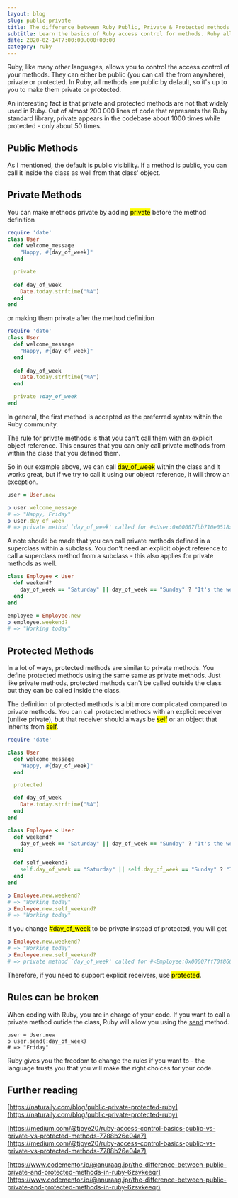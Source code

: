 ```yaml
---
layout: blog
slug: public-private
title: The difference between Ruby Public, Private & Protected methods
subtitle: Learn the basics of Ruby access control for methods. Ruby allows you to control the visibility of your methods using three options - public, private and protected.
date: 2020-02-14T7:00:00.000+00:00
category: ruby
---
```


Ruby, like many other languages, allows you to control the access control of your methods. They can either be public (you can call the from anywhere), private or protected. In Ruby, all methods are public by default, so it's up to you to make them private or protected.

An interesting fact is that private and protected methods are not that widely used in Ruby. Out of almost 200 000 lines of code that represents the Ruby standard library, private appears in the codebase about 1000 times while protected - only about 50 times.

## Public Methods

As I mentioned, the default is public visibility. If a method is public, you can call it inside the class as well from that class' object.

## Private Methods

You can make methods private by adding <mark>private</mark> before the method definition

```ruby
require 'date'
class User
  def welcome_message
    "Happy, #{day_of_week}"
  end

  private
  
  def day_of_week
    Date.today.strftime("%A")
  end
end
```

or making them private after the method definition

```ruby
require 'date'
class User
  def welcome_message
    "Happy, #{day_of_week}"
  end
  
  def day_of_week
    Date.today.strftime("%A")
  end

  private :day_of_week
end
```

In general, the first method is accepted as the preferred syntax within the Ruby community.

The rule for private methods is that you can't call them with an explicit object reference. This ensures that you can only call private methods from within the class that you defined them.

So in our example above, we can call <mark>day_of_week</mark> within the class and it works great, but if we try to call it using our object reference, it will throw an exception.

```ruby
user = User.new

p user.welcome_message
# => "Happy, Friday"
p user.day_of_week
# => private method `day_of_week' called for #<User:0x00007fbb710e0518> (NoMethodError)
```

A note should be made that you can call private methods defined in a superclass within a subclass. You don't need an explicit object reference to call a superclass method from a subclass - this also applies for private methods as well.

```ruby
class Employee < User
  def weekend?
    day_of_week == "Saturday" || day_of_week == "Sunday" ? "It's the weekend!" : "Working today"
  end
end

employee = Employee.new
p employee.weekend?
# => "Working today"
```

## Protected Methods

In a lot of ways, protected methods are similar to private methods. You define protected methods using the same same as private methods. Just like private methods, protected methods can't be called outside the class but they can be called inside the class.

The definition of protected methods is a bit more complicated compared to private methods. You can call protected methods with an explicit receiver (unlike private), but that receiver should always be <mark>self</mark> or an object that inherits from <mark>self</mark>.

```ruby
require 'date'

class User
  def welcome_message
    "Happy, #{day_of_week}"
  end

  protected

  def day_of_week
    Date.today.strftime("%A")
  end
end

class Employee < User
  def weekend?
    day_of_week == "Saturday" || day_of_week == "Sunday" ? "It's the weekend!" : "Working today"
  end

  def self_weekend?
    self.day_of_week == "Saturday" || self.day_of_week == "Sunday" ? "It's the weekend!" : "Working today"
  end
end

p Employee.new.weekend?
# => "Working today"
p Employee.new.self_weekend?
# => "Working today"
```

If you change <mark>#day_of_week</mark> to be private instead of protected, you will get

```ruby
p Employee.new.weekend?
# => "Working today"
p Employee.new.self_weekend?
# => private method `day_of_week' called for #<Employee:0x00007ff70f866f38> (NoMethodError)
```

Therefore, if you need to support explicit receivers, use <mark>protected</mark>.

## Rules can be broken

When coding with Ruby, you are in charge of your code. If you want to call a private method outide the class, Ruby will allow you using the <a href="https://apidock.com/ruby/Object/send" target="_blank">send</a> method.

```
user = User.new
p user.send(:day_of_week)
# => "Friday"
```

Ruby gives you the freedom to change the rules if you want to - the language trusts you that you will make the right choices for your code.

## Further reading

[https://naturaily.com/blog/public-private-protected-ruby](https://naturaily.com/blog/public-private-protected-ruby)

[https://medium.com/@tjoye20/ruby-access-control-basics-public-vs-private-vs-protected-methods-7788b26e04a7](https://medium.com/@tjoye20/ruby-access-control-basics-public-vs-private-vs-protected-methods-7788b26e04a7)

[https://www.codementor.io/@anuraag.jpr/the-difference-between-public-private-and-protected-methods-in-ruby-6zsvkeeqr](https://www.codementor.io/@anuraag.jpr/the-difference-between-public-private-and-protected-methods-in-ruby-6zsvkeeqr)